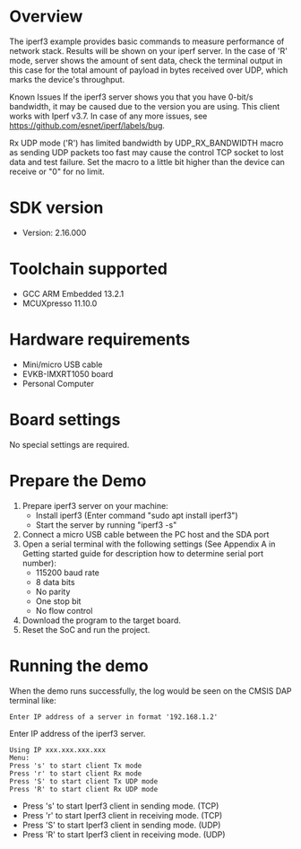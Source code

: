 Overview
========
The iperf3 example provides basic commands to measure performance of network stack.
Results will be shown on your iperf server. In the case of 'R' mode, server shows the amount of sent data,
check the terminal output in this case for the total amount of payload in bytes received over UDP,
which marks the device's throughput.

Known Issues
If the iperf3 server shows you that you have 0-bit/s bandwidth, it may be caused due to the version you are using.
This client works with Iperf v3.7. In case of any more issues, see https://github.com/esnet/iperf/labels/bug. 

Rx UDP mode ('R') has limited bandwidth by UDP_RX_BANDWIDTH macro as sending UDP packets too fast may cause
the control TCP socket to lost data and test failure.
Set the macro to a little bit higher than the device can receive or "0" for no limit.


SDK version
===========
- Version: 2.16.000

Toolchain supported
===================
- GCC ARM Embedded  13.2.1
- MCUXpresso  11.10.0

Hardware requirements
=====================
- Mini/micro USB cable
- EVKB-IMXRT1050 board
- Personal Computer

Board settings
==============
No special settings are required.

Prepare the Demo
================
1.  Prepare iperf3 server on your machine:
    - Install iperf3 (Enter command "sudo apt install iperf3")
    - Start the server by running "iperf3 -s"
2.  Connect a micro USB cable between the PC host and the SDA port
3.  Open a serial terminal with the following settings (See Appendix A in Getting started guide for description how to determine serial port number):
    - 115200 baud rate
    - 8 data bits
    - No parity
    - One stop bit
    - No flow control
3.  Download the program to the target board.
4.  Reset the SoC and run the project.


Running the demo
================
When the demo runs successfully, the log would be seen on the CMSIS DAP terminal like:

~~~~~~~~~~~~~~~~~~~~~~~~~~~~~~~~~~~~~~~~~~~~~~~~~~~~~~~~~~~~~~~~~~~~~~~~~~~~~~~~~~~
Enter IP address of a server in format '192.168.1.2'
~~~~~~~~~~~~~~~~~~~~~~~~~~~~~~~~~~~~~~~~~~~~~~~~~~~~~~~~~~~~~~~~~~~~~~~~~~~~~~~~~~~
Enter IP address of the iperf3 server.

~~~~~~~~~~~~~~~~~~~~~~~~~~~~~~~~~~~~~~~~~~~~~~~~~~~~~~~~~~~~~~~~~~~~~~~~~~~~~~~~~~~
Using IP xxx.xxx.xxx.xxx
Menu:
Press 's' to start client Tx mode
Press 'r' to start client Rx mode
Press 'S' to start client Tx UDP mode
Press 'R' to start client Rx UDP mode
~~~~~~~~~~~~~~~~~~~~~~~~~~~~~~~~~~~~~~~~~~~~~~~~~~~~~~~~~~~~~~~~~~~~~~~~~~~~~~~~~~~~~

- Press 's' to start Iperf3 client in sending mode. (TCP)
- Press 'r' to start Iperf3 client in receiving mode. (TCP)
- Press 'S' to start Iperf3 client in sending mode. (UDP)
- Press 'R' to start Iperf3 client in receiving mode. (UDP)

